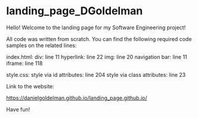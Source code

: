 # landing_page_DGoldelman

Hello! Welcome to the landing page for my Software Engineering project! 

All code was written from scratch. You can find the following required code samples on the related lines:

index.html:
  div: line 11
  hyperlink: line 22
  img: line 20
  navigation bar: line 11
  iframe: line 118
  
style.css:
  style via id attributes: line 204
  style via class attributes: line 23
  


Link to the website: 

https://danielgoldelman.github.io/landing_page.github.io/

Have fun!
